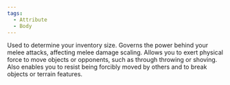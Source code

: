 ```yaml
---  
tags:  
  - Attribute  
  - Body  
---  
```

Used to determine your inventory size. Governs the power behind your melee attacks, affecting melee damage scaling. Allows you to exert physical force to move objects or opponents, such as through throwing or shoving. Also enables you to resist being forcibly moved by others and to break objects or terrain features.